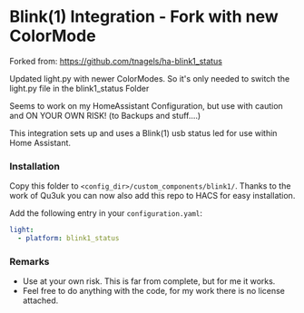 # Blink(1) Integration - Fork with new ColorMode

Forked from: https://github.com/tnagels/ha-blink1_status

Updated light.py with newer ColorModes.
So it's only needed to switch the light.py file in the blink1_status Folder

Seems to work on my HomeAssistant Configuration, but use with caution and ON YOUR OWN RISK! (to Backups and stuff....)



This integration sets up and uses a Blink(1) usb status led for use within Home Assistant.


### Installation

Copy this folder to `<config_dir>/custom_components/blink1/`. Thanks to the work of Qu3uk you can now also add this repo to HACS for easy installation.


Add the following entry in your `configuration.yaml`:

```yaml
light:
  - platform: blink1_status 
```

### Remarks
- Use at your own risk. This is far from complete, but for me it works.
- Feel free to do anything with the code, for my work there is no license attached.
